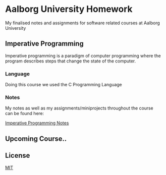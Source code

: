 # Aalborg University Homework

My finalised notes and assignments for software related courses at Aalborg University

## Imperative Programming
Imperative programming is a paradigm of computer programming where the program describes steps that change the state of the computer.

### Language
Doing this course we used the C Programming Language

### Notes
My notes as well as my assignments/miniprojects throughout the course can be found here:

[Imperative Programming Notes](https://github.com/emil0212/Aalborg-University-Homework/tree/main/Imperative-Programming)

## Upcoming Course..

## License
[MIT](https://choosealicense.com/licenses/mit/)
